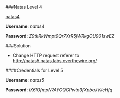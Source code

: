 ###Natas Level 4

[natas4](http://natas4.natas.labs.overthewire.org)

**Username**: *natas4*

**Password**: *Z9tkRkWmpt9Qr7XrR5jWRkgOU901swEZ*


###Solution

- Change HTTP request referer to http://natas5.natas.labs.overthewire.org/

####Credentials for Level 5

**Username**: *natas5*

**Password**: *iX6IOfmpN7AYOQGPwtn3fXpbaJVJcHfq*

